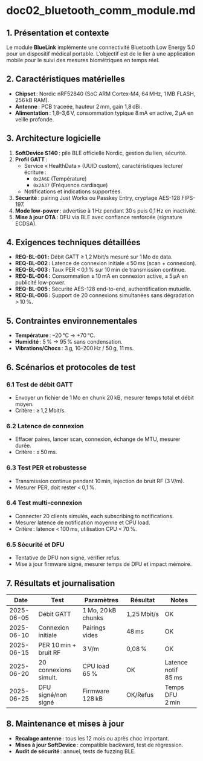 # doc02_bluetooth_comm_module.md

## 1. Présentation et contexte  
Le module **BlueLink** implémente une connectivité Bluetooth Low Energy 5.0 pour un dispositif médical portable. L’objectif est de le lier à une application mobile pour le suivi des mesures biométriques en temps réel.

## 2. Caractéristiques matérielles  
- **Chipset** : Nordic nRF52840 (SoC ARM Cortex‑M4, 64 MHz, 1 MB FLASH, 256 kB RAM).  
- **Antenne** : PCB traceée, hauteur 2 mm, gain 1,8 dBi.  
- **Alimentation** : 1,8–3,6 V, consommation typique 8 mA en active, 2 µA en veille profonde.  

## 3. Architecture logicielle  
1. **SoftDevice S140** : pile BLE officielle Nordic, gestion du lien, sécurité.  
2. **Profil GATT** :  
   - Service « HealthData » (UUID custom), caractéristiques lecture/écriture :  
     - `0x2A6E` (Température)  
     - `0x2A37` (Fréquence cardiaque)  
   - Notifications et indications supportées.  
3. **Sécurité** : pairing Just Works ou Passkey Entry, cryptage AES-128 FIPS-197.  
4. **Mode low‑power** : advertise à 1 Hz pendant 30 s puis 0,1 Hz en inactivité.  
5. **Mise à jour OTA** : DFU via BLE avec confiance renforcée (signature ECDSA).  

## 4. Exigences techniques détaillées  
- **REQ-BL-001 :** Débit GATT ≥ 1,2 Mbit/s mesuré sur 1 Mo de data.  
- **REQ-BL-002 :** Latence de connexion initiale ≤ 50 ms (scan + connexion).  
- **REQ-BL-003 :** Taux PER < 0,1 % sur 10 min de transmission continue.  
- **REQ-BL-004 :** Consommation ≤ 10 mA en connexion active, ≤ 5 µA en publicité low‑power.  
- **REQ-BL-005 :** Sécurité AES-128 end-to-end, authentification mutuelle.  
- **REQ-BL-006 :** Support de 20 connexions simultanées sans dégradation > 10 %.  

## 5. Contraintes environnementales  
- **Température** : –20 °C → +70 °C.  
- **Humidité** : 5 % → 95 % sans condensation.  
- **Vibrations/Chocs** : 3 g, 10–200 Hz / 50 g, 11 ms.  

## 6. Scénarios et protocoles de test  
### 6.1 Test de débit GATT  
- Envoyer un fichier de 1 Mo en chunk 20 kB, mesurer temps total et débit moyen.  
- Critère : ≥ 1,2 Mbit/s.  

### 6.2 Latence de connexion  
- Effacer paires, lancer scan, connexion, échange de MTU, mesurer durée.  
- Critère : ≤ 50 ms.  

### 6.3 Test PER et robustesse  
- Transmission continue pendant 10 min, injection de bruit RF (3 V/m).  
- Mesurer PER, doit rester < 0,1 %.  

### 6.4 Test multi‑connexion  
- Connecter 20 clients simulés, each subscribing to notifications.  
- Mesurer latence de notification moyenne et CPU load.  
- Critère : latence < 100 ms, utilisation CPU < 70 %.  

### 6.5 Sécurité et DFU  
- Tentative de DFU non signé, vérifier refus.  
- Mise à jour firmware signé, mesurer temps de DFU et impact mémoire.  

## 7. Résultats et journalisation  
| Date       | Test                    | Paramètres               | Résultat    | Notes                      |
|------------|-------------------------|--------------------------|-------------|----------------------------|
| 2025-06-05 | Débit GATT              | 1 Mo, 20 kB chunks       | 1,25 Mbit/s | OK                         |
| 2025-06-10 | Connexion initiale      | Pairings vides           | 48 ms       | OK                         |
| 2025-06-15 | PER 10 min + bruit RF   | 3 V/m                    | 0,08 %      | OK                         |
| 2025-06-20 | 20 connexions simult.   | CPU load 65 %            | OK          | Latence notif 85 ms        |
| 2025-06-25 | DFU signé/non signé     | Firmware 128 kB          | OK/Refus    | Temps DFU 2 min            |

## 8. Maintenance et mises à jour  
- **Recalage antenne** : tous les 12 mois ou après choc important.  
- **Mises à jour SoftDevice** : compatible backward, test de régression.  
- **Audit de sécurité** : annuel, tests de fuzzing BLE.
